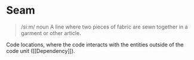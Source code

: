 # Seam

> /siːm/
    noun
    A line where two pieces of fabric are sewn together in a garment or other article.

Code locations, where the code interacts with the entities outside of the code unit ([[Dependency]]).
